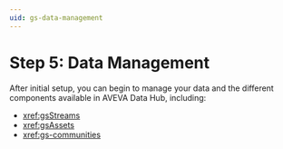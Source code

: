 ```yaml
---
uid: gs-data-management
---
```


# Step 5: Data Management

After initial setup, you can begin to manage your data and the different components available in AVEVA Data Hub, including:

- <xref:gsStreams>
- <xref:gsAssets>
- <xref:gs-communities>
